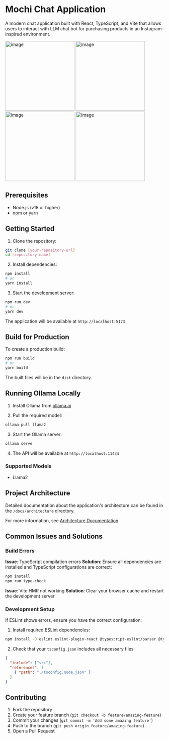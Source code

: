 # Mochi Chat Application

A modern chat application built with React, TypeScript, and Vite that allows users to interact with LLM chat bot for purchasing 
products in an Instagram-inspired environment.

<img width="220" alt="image" src="https://github.com/user-attachments/assets/39d92bdc-c44d-4a40-9f19-87d6765ac13c" />
<img width="220" alt="image" src="https://github.com/user-attachments/assets/89c1f244-b2b3-4f24-b93c-d6df5f0495ec" />
<img width="220" alt="image" src="https://github.com/user-attachments/assets/e7fa8fa7-bc84-41e6-a4d6-6ddefeda6ed7" />
<img width="220" alt="image" src="https://github.com/user-attachments/assets/9f5eca69-f28d-406e-9a62-5d0f92976feb" />


## Prerequisites

- Node.js (v18 or higher)
- npm or yarn

## Getting Started

1. Clone the repository:
```bash
git clone [your-repository-url]
cd [repository-name]
```

2. Install dependencies:
```bash
npm install
# or
yarn install
```

3. Start the development server:
```bash
npm run dev
# or
yarn dev
```

The application will be available at `http://localhost:5173`

## Build for Production

To create a production build:
```bash
npm run build
# or
yarn build
```

The built files will be in the `dist` directory.

## Running Ollama Locally

1. Install Ollama from [ollama.ai](https://ollama.ai)

2. Pull the required model:
```bash
ollama pull llama2
```

3. Start the Ollama server:
```bash
ollama serve
```

4. The API will be available at `http://localhost:11434`

### Supported Models

- Llama2

## Project Architecture

Detailed documentation about the application's architecture can be found in the `/docs/architecture` directory.

For more information, see [Architecture Documentation](/docs/architecture/README.md).

## Common Issues and Solutions

### Build Errors

**Issue**: TypeScript compilation errors
**Solution**: Ensure all dependencies are installed and TypeScript configurations are correct:
```bash
npm install
npm run type-check
```

**Issue**: Vite HMR not working
**Solution**: Clear your browser cache and restart the development server

### Development Setup

If ESLint shows errors, ensure you have the correct configuration:

1. Install required ESLint dependencies:
```bash
npm install -D eslint eslint-plugin-react @typescript-eslint/parser @typescript-eslint/eslint-plugin
```

2. Check that your `tsconfig.json` includes all necessary files:
```json
{
  "include": ["src"],
  "references": [
    { "path": "./tsconfig.node.json" }
  ]
}
```

## Contributing

1. Fork the repository
2. Create your feature branch (`git checkout -b feature/amazing-feature`)
3. Commit your changes (`git commit -m 'Add some amazing feature'`)
4. Push to the branch (`git push origin feature/amazing-feature`)
5. Open a Pull Request
